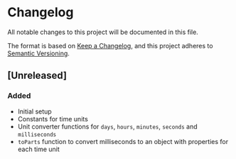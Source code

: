 # Changelog

All notable changes to this project will be documented in this file.

The format is based on [Keep a Changelog](https://keepachangelog.com/en/1.1.0/),
and this project adheres to [Semantic Versioning](https://semver.org/spec/v2.0.0.html).

## [Unreleased]

### Added

- Initial setup
- Constants for time units
- Unit converter functions for `days`, `hours`, `minutes`, `seconds` and `milliseconds`
- `toParts` function to convert milliseconds to an object with properties for each time unit
